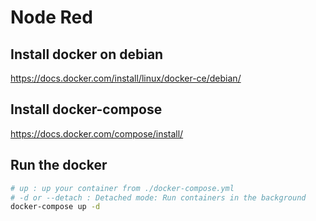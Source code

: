 # Node Red

## Install docker on debian

https://docs.docker.com/install/linux/docker-ce/debian/

## Install docker-compose

https://docs.docker.com/compose/install/

## Run the docker

```sh
# up : up your container from ./docker-compose.yml
# -d or --detach : Detached mode: Run containers in the background
docker-compose up -d
```
